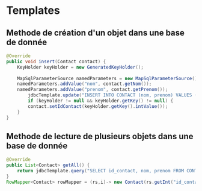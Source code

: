 # Templates

## Methode de création d'un objet dans une base de donnée

```java
@Override
public void insert(Contact contact) {
	KeyHolder keyHolder = new GeneratedKeyHolder();
	
	MapSqlParameterSource namedParameters = new MapSqlParameterSource();
	namedParameters.addValue("nom", contact.getNom());
	namedParameters.addValue("prenom", contact.getPrenom());
		jdbcTemplate.update("INSERT INTO CONTACT (nom, prenom) VALUES (:nom,:prenom)", namedParameters, keyHolder);
		if (keyHolder != null && keyHolder.getKey() != null) {
		contact.setIdContact(keyHolder.getKey().intValue());
	}
}
```
## Methode de lecture de plusieurs objets dans une base de donnée

```java
@Override
public List<Contact> getAll() {
	return jdbcTemplate.query("SELECT id_contact, nom, prenom FROM CONTACT", rowMapper);
}
RowMapper<Contact> rowMapper = (rs,i)-> new Contact(rs.getInt("id_contact"),rs.getString("nom"),rs.getString("prenom"));
```

